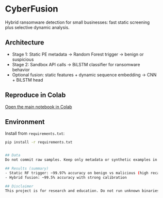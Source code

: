 # CyberFusion

Hybrid ransomware detection for small businesses: fast static screening plus selective dynamic analysis.

## Architecture
- Stage 1: Static PE metadata → Random Forest trigger → benign or suspicious
- Stage 2: Sandbox API calls → BiLSTM classifier for ransomware behavior
- Optional fusion: static features + dynamic sequence embedding → CNN + BiLSTM head

## Reproduce in Colab
[Open the main notebook in Colab](https://colab.research.google.com/github/REU2024/CyberFusion/blob/main/notebooks/CyberFusion.ipynb)

## Environment
Install from `requirements.txt`:
```bash
pip install -r requirements.txt


## Data
Do not commit raw samples. Keep only metadata or synthetic examples in `data/`.

## Results (summary)
- Static RF trigger: ~99.97% accuracy on benign vs malicious (high recall)
- Hybrid fusion: ~99.5% accuracy with strong calibration

## Disclaimer
This project is for research and education. Do not run unknown binaries outside an isolated environment.
